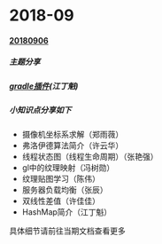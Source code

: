 # 2018-09

#### [20180906 ](201809/20180906.md)

##### 主题分享

##### [gradle插件](http://gitlab.qiyi.domain/zhangyanqiang/Technology-blog/blob/master/%E5%88%86%E4%BA%ABPPT/%E7%BD%91%E7%BB%9C%E5%AE%89%E5%85%A8-%E8%AE%B8%E4%BD%B3%E4%BD%B3.pptx)(江丁魁)

##### 小知识点分享如下

- 摄像机坐标系求解（郑雨薇）
- 弗洛伊德算法简介（许云华）
- 线程状态图（线程生命周期）（张艳强）
- gl中的纹理映射（冯树勋）
- 纹理贴图学习（陈伟）
- 服务器负载均衡（张辰）
- 双线性差值（许佳佳）
- HashMap简介（江丁魁）

具体细节请前往当期文档查看更多